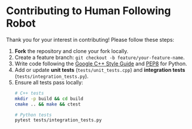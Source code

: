 # Contributing to Human Following Robot

Thank you for your interest in contributing! Please follow these steps:

1. **Fork** the repository and clone your fork locally.
2. Create a feature branch: `git checkout -b feature/your-feature-name`.
3. Write code following the [Google C++ Style Guide](https://google.github.io/styleguide/cppguide.html) and [PEP8](https://peps.python.org/pep-0008/) for Python.
4. Add or update **unit tests** (`tests/unit_tests.cpp`) and **integration tests** (`tests/integration_tests.py`).
5. Ensure all tests pass locally:
   ```bash
   # C++ tests
   mkdir -p build && cd build
   cmake .. && make && ctest
   
   # Python tests
   pytest tests/integration_tests.py
